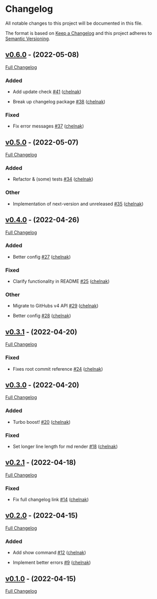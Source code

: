 # Changelog

All notable changes to this project will be documented in this file.

The format is based on [Keep a Changelog](http://keepachangelog.com/en/1.0.0/) and this project adheres to [Semantic Versioning](http://semver.org).

## [v0.6.0](https://github.com/chelnak/gh-changelog/tree/v0.6.0) - (2022-05-08)

[Full Changelog](https://github.com/chelnak/gh-changelog/compare/v0.5.0...v0.6.0)

### Added

- Add update check [#41](https://github.com/chelnak/gh-changelog/pull/41) ([chelnak](https://github.com/chelnak))

- Break up changelog package [#38](https://github.com/chelnak/gh-changelog/pull/38) ([chelnak](https://github.com/chelnak))


### Fixed

- Fix error messages [#37](https://github.com/chelnak/gh-changelog/pull/37) ([chelnak](https://github.com/chelnak))


## [v0.5.0](https://github.com/chelnak/gh-changelog/tree/v0.5.0) - (2022-05-07)

[Full Changelog](https://github.com/chelnak/gh-changelog/compare/v0.4.0...v0.5.0)

### Added

- Refactor & (some) tests [#34](https://github.com/chelnak/gh-changelog/pull/34) ([chelnak](https://github.com/chelnak))


### Other

- Implementation of next-version and unreleased [#35](https://github.com/chelnak/gh-changelog/pull/35) ([chelnak](https://github.com/chelnak))


## [v0.4.0](https://github.com/chelnak/gh-changelog/tree/v0.4.0) - (2022-04-26)

[Full Changelog](https://github.com/chelnak/gh-changelog/compare/v0.3.1...v0.4.0)

### Added

- Better config [#27](https://github.com/chelnak/gh-changelog/pull/27) ([chelnak](https://github.com/chelnak))


### Fixed

- Clarify functionality in README [#25](https://github.com/chelnak/gh-changelog/pull/25) ([chelnak](https://github.com/chelnak))


### Other

- Migrate to GitHubs v4 API [#29](https://github.com/chelnak/gh-changelog/pull/29) ([chelnak](https://github.com/chelnak))

- Better config [#28](https://github.com/chelnak/gh-changelog/pull/28) ([chelnak](https://github.com/chelnak))


## [v0.3.1](https://github.com/chelnak/gh-changelog/tree/v0.3.1) - (2022-04-20)

[Full Changelog](https://github.com/chelnak/gh-changelog/compare/v0.3.0...v0.3.1)

### Fixed

- Fixes root commit reference [#24](https://github.com/chelnak/gh-changelog/pull/24) ([chelnak](https://github.com/chelnak))


## [v0.3.0](https://github.com/chelnak/gh-changelog/tree/v0.3.0) - (2022-04-20)

[Full Changelog](https://github.com/chelnak/gh-changelog/compare/v0.2.1...v0.3.0)

### Added

- Turbo boost! [#20](https://github.com/chelnak/gh-changelog/pull/20) ([chelnak](https://github.com/chelnak))


### Fixed

- Set longer line length for md render [#18](https://github.com/chelnak/gh-changelog/pull/18) ([chelnak](https://github.com/chelnak))


## [v0.2.1](https://github.com/chelnak/gh-changelog/tree/v0.2.1) - (2022-04-18)

[Full Changelog](https://github.com/chelnak/gh-changelog/compare/v0.2.0...v0.2.1)

### Fixed

- Fix full changelog link [#14](https://github.com/chelnak/gh-changelog/pull/14) ([chelnak](https://github.com/chelnak))


## [v0.2.0](https://github.com/chelnak/gh-changelog/tree/v0.2.0) - (2022-04-15)

[Full Changelog](https://github.com/chelnak/gh-changelog/compare/v0.1.0...v0.2.0)

### Added

- Add show command [#12](https://github.com/chelnak/gh-changelog/pull/12) ([chelnak](https://github.com/chelnak))

- Implement better errors [#9](https://github.com/chelnak/gh-changelog/pull/9) ([chelnak](https://github.com/chelnak))


## [v0.1.0](https://github.com/chelnak/gh-changelog/tree/v0.1.0) - (2022-04-15)

[Full Changelog](https://github.com/chelnak/gh-changelog/compare/42d4c93b23eaf307c5f9712f4c62014fe38332bd...v0.1.0)
